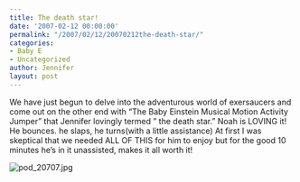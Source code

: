 ```yaml
---
title: The death star!
date: '2007-02-12 00:00:00'
permalink: "/2007/02/12/20070212the-death-star/"
categories:
- Baby E
- Uncategorized
author: Jennifer
layout: post
---
```


We have just begun to delve into the adventurous world of exersaucers and come out on the other end with &#8220;The Baby Einstein Musical Motion Activity Jumper&#8221; that Jennifer lovingly termed &#8221; the death star.&#8221; Noah is LOVING it! He bounces. he slaps, he turns(with a little assistance) At first I was skeptical that we needed ALL OF THIS for him to enjoy but for the good 10 minutes he&#8217;s in it unassisted, makes it all worth it!

<img id="image123" alt="pod_20707.jpg" src="http://static.squarespace.com/static/50db6bb3e4b015296cd43789/50dfa5b1e4b0dc6320e0b5ea/50dfa5b1e4b0dc6320e0b658/1171290316000/?format=original" />
